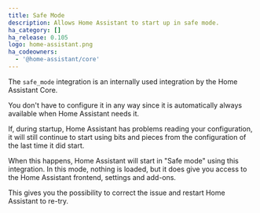 ```yaml
---
title: Safe Mode
description: Allows Home Assistant to start up in safe mode.
ha_category: []
ha_release: 0.105
logo: home-assistant.png
ha_codeowners:
  - '@home-assistant/core'
---
```


The `safe_mode` integration is an internally used integration by the
Home Assistant Core.

You don't have to configure it in any way since it is automatically always
available when Home Assistant needs it.

If, during startup, Home Assistant has problems reading your configuration,
it will still continue to start using bits and pieces from the configuration
of the last time it did start.

When this happens, Home Assistant will start in "Safe mode" using this
integration. In this mode, nothing is loaded, but it does give you access to
the Home Assistant frontend, settings and add-ons.

This gives you the possibility to correct the issue and restart Home Assistant
to re-try.
